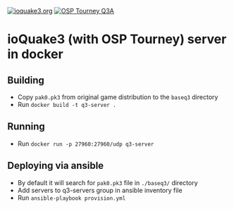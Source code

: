 [![ioquake3.org](https://ioquake3.org/wp/wp-content/themes/ioq3-deboy/ioq3.png)](https://ioquake3.org/)
[![OSP Tourney Q3A](http://www.orangesmoothie.org/graphix/homebtn.gif)](http://www.orangesmoothie.org/tourneyQ3A/)

# ioQuake3 (with OSP Tourney) server in docker

## Building

* Copy `pak0.pk3` from original game distribution to the `baseq3` directory
* Run `docker build -t q3-server .`

## Running
* Run `docker run -p 27960:27960/udp q3-server`

## Deploying via ansible
* By default it will search for `pak0.pk3` file in `./baseq3/` directory
* Add servers to q3-servers group in ansible inventory file
* Run `ansible-playbook provision.yml`
